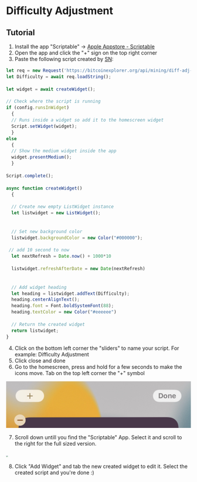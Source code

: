 # Difficulty Adjustment

## Tutorial

1. Install the app "Scriptable" -> [Apple Appstore - Scriptable](https://apps.apple.com/ch/app/scriptable/id1405459188?l=en)
2. Open the app and click the "+" sign on the top right corner
3. Paste the following script created by [SN](https://twitter.com/__B__T__C__):

```js
let req = new Request('https://bitcoinexplorer.org/api/mining/diff-adj-estimate');
let Difficulty = await req.loadString();

let widget = await createWidget();

// Check where the script is running
if (config.runsInWidget) 
  {
  // Runs inside a widget so add it to the homescreen widget
  Script.setWidget(widget);
  } 
else 
  {
  // Show the medium widget inside the app
  widget.presentMedium();
  }

Script.complete();

async function createWidget() 
  {
    
  // Create new empty ListWidget instance
  let listwidget = new ListWidget();


  // Set new background color
  listwidget.backgroundColor = new Color("#000000");

 // add 10 second to now
  let nextRefresh = Date.now() + 1000*10 

  listwidget.refreshAfterDate = new Date(nextRefresh)


  // Add widget heading
  let heading = listwidget.addText(Difficulty);
  heading.centerAlignText();
  heading.font = Font.boldSystemFont(88);
  heading.textColor = new Color("#eeeeee")

  // Return the created widget
  return listwidget;
}
```

4. Click on the bottom left corner the "sliders" to name your script. For example: Difficulty Adjustment
5. Click close and done
6. Go to the homescreen, press and hold for a few seconds to make the icons move. Tab on the top left corner the "+" symbol

<img src="./images/2.PNG" style="zoom: 50%;" />

7. Scroll down untill you find the "Scriptable" App. Select it and scroll to the right for the full sized version.

<img src="./images/3.PNG" style="zoom: 30%;" />

8. Click "Add Widget" and tab the new created widget to edit it. Select the created script and you're done :)
